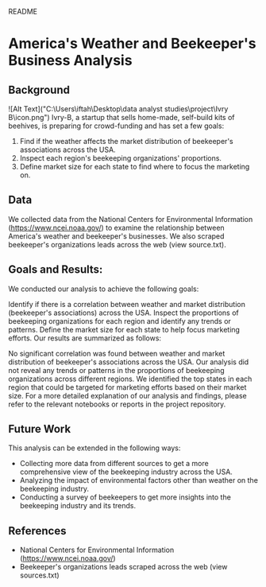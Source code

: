 README
# America's Weather and Beekeeper's Business Analysis

## Background
![Alt Text]("C:\Users\iftah\Desktop\data analyst studies\project\Ivry B\icon.png")
Ivry-B, a startup that sells home-made, self-build kits of beehives, is preparing for crowd-funding and has set a few goals:

1. Find if the weather affects the market distribution of beekeeper's associations across the USA.
2. Inspect each region's beekeeping organizations' proportions.
3. Define market size for each state to find where to focus the marketing on.

## Data

We collected data from the National Centers for Environmental Information (https://www.ncei.noaa.gov/) to examine the relationship between America's weather and beekeeper's businesses. We also scraped beekeeper's organizations leads across the web (view source.txt).

## Goals and Results:

We conducted our analysis to achieve the following goals:

Identify if there is a correlation between weather and market distribution (beekeeper's associations) across the USA.
Inspect the proportions of beekeeping organizations for each region and identify any trends or patterns.
Define the market size for each state to help focus marketing efforts.
Our results are summarized as follows:

No significant correlation was found between weather and market distribution of beekeeper's associations across the USA.
Our analysis did not reveal any trends or patterns in the proportions of beekeeping organizations across different regions.
We identified the top states in each region that could be targeted for marketing efforts based on their market size.
For a more detailed explanation of our analysis and findings, please refer to the relevant notebooks or reports in the project repository.
## Future Work

This analysis can be extended in the following ways:

- Collecting more data from different sources to get a more comprehensive view of the beekeeping industry across the USA.
- Analyzing the impact of environmental factors other than weather on the beekeeping industry.
- Conducting a survey of beekeepers to get more insights into the beekeeping industry and its trends. 

## References

- National Centers for Environmental Information (https://www.ncei.noaa.gov/)
- Beekeeper's organizations leads scraped across the web (view sources.txt)
